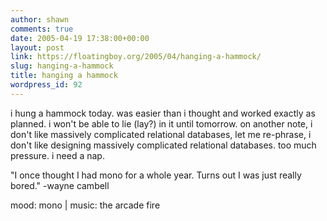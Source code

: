 ```yaml
---
author: shawn
comments: true
date: 2005-04-19 17:38:00+00:00
layout: post
link: https://floatingboy.org/2005/04/hanging-a-hammock/
slug: hanging-a-hammock
title: hanging a hammock
wordpress_id: 92
---
```


i hung a hammock today. was easier than i thought and worked
exactly as planned. i won't be able to lie (lay?) in it until
tomorrow. on another note, i don't like massively complicated
relational databases, let me re-phrase, i don't like designing
massively complicated relational databases. too much pressure. i
need a nap.

"I once thought I had mono for a whole year. Turns out I was just really bored." -wayne cambell

mood: mono | music: the arcade fire
